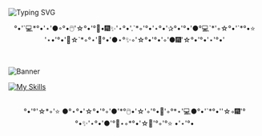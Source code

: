  ![Typing SVG](https://readme-typing-svg.herokuapp.com/?color=d6affa&size=30&left=true&vCenter=true&width=1000&lines=Hi,+I'm+Alexandra;Software+Developer)
 
<p style="text-align:center;">
°•'`💻*°•'⋆'●◦°•🖱️'☆°•'°💜•🎆✨'⋆°•'.`*◦'°•'⋆°•'✰°•'°•'●°💻`*'◦☆°•'`*°•⭐ '⋆•'°•'💐☆`*◦°⋆'💜°•'●⋆°✨◦'☆°•'°•'◦'●🎆'☆°•'°•'⋆'°•'<br>
</p>
<br>

![Banner](https://img.shields.io/badge/Technologies-d6affa?style=flat)

<div align="left">
  <a href="https://skillicons.dev">
    <img src="https://skillicons.dev/icons?i=html,css,php,laravel,mysql,git,ps,pr" alt="My Skills" />
  </a>
</div>

<br>
<p style="text-align:center;">
°•'°'☆*◦'⭐ ●°⋆°•'☆°•'°◦'●'*°🖱️•'☆'◦'°•💜'◦°*⋆'💻●°•'`*°•''☆◦🎆'°°•✨'⋆°•'●'°💜⋆◦*°•'☆💐'°◦'°⭐ •'⋆'°•
</p>
